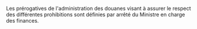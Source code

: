 Les prérogatives de l'administration des douanes visant
à assurer le respect des différentes prohibitions sont définies par
arrêté du Ministre en charge des finances.
